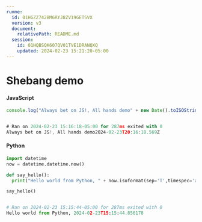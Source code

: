 ```yaml
---
runme:
  id: 01HGZZ742BM6RYJ8ZV19GETSVX
  version: v3
  document:
    relativePath: README.md
  session:
    id: 01HQBSQK607QV01TVE1DRANQXQ
    updated: 2024-02-23 15:21:20-05:00
---
```


# Shebang demo

#### JavaScript

```js {"id":"01HGZZ742BM6RYJ8ZV166Y3A4D","name":"demo-js","terminalRows":"2"}
console.log("Always bet on JS!, All hands demo" + new Date().toISOString())


# Ran on 2024-02-23 15:16:18-05:00 for 287ms exited with 0
Always bet on JS!, All hands demo2024-02-23T20:16:18.569Z
```

#### Python

```py {"id":"01HG7EGG30W7YJNT6C083GVANW","terminalRows":"2"}
import datetime
now = datetime.datetime.now()

def say_hello():
  print("Hello world from Python, " + now.isoformat(sep='T',timespec='auto'))

say_hello()


# Ran on 2024-02-23 15:15:44-05:00 for 287ms exited with 0
Hello world from Python, 2024-02-23T15:15:44.856178
```
